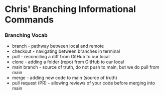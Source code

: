 # Chris' Branching Informational Commands

### Branching Vocab
- branch - pathway between local and remote
- checkout - navigating between branches in terminal
- pull - reconciling a diff from GitHub to our local
- clone - adding a folder (repo) from GitHub to our local
- main branch - source of truth, do not push to main, but we do pull from main
- merge - adding new code to main (source of truth)
- pull request (PR) - allowing reviews of your code before merging into main